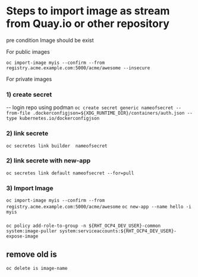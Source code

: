 # Steps to import image as stream from Quay.io or other repository 


pre condition Image should be exist 

For public images

`oc import-image myis --confirm --from registry.acme.example.com:5000/acme/awesome --insecure`

For private images

### 1) create secret
  -- login repo using podman 
  `oc create secret generic nameofsecret --from-file .dockerconfigjson=${XDG_RUNTIME_DIR}/containers/auth.json --type kubernetes.io/dockerconfigjson`
### 2) link secrete 
`oc secretes link builder  nameofsecret` 

### 2) link secrete with new-app 
`oc secretes link default nameofsecret --for=pull `


### 3) Import Image 
`oc import-image myis --confirm --from registry.acme.example.com:5000/acme/awesome`
 `oc new-app --name hello -i myis`
### 
`oc policy add-role-to-group -n ${RHT_OCP4_DEV_USER}-common system:image-puller system:serviceaccounts:${RHT_OCP4_DEV_USER}-expose-image`


## remove old is  
`oc delete is image-name`